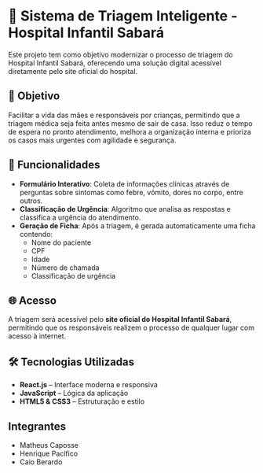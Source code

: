 # 🏥 Sistema de Triagem Inteligente - Hospital Infantil Sabará

Este projeto tem como objetivo modernizar o processo de triagem do Hospital Infantil Sabará, oferecendo uma solução digital acessível diretamente pelo site oficial do hospital.

## 🎯 Objetivo

Facilitar a vida das mães e responsáveis por crianças, permitindo que a triagem médica seja feita antes mesmo de sair de casa. Isso reduz o tempo de espera no pronto atendimento, melhora a organização interna e prioriza os casos mais urgentes com agilidade e segurança.

## 🧩 Funcionalidades

- **Formulário Interativo**: Coleta de informações clínicas através de perguntas sobre sintomas como febre, vômito, dores no corpo, entre outros.
- **Classificação de Urgência**: Algoritmo que analisa as respostas e classifica a urgência do atendimento.
- **Geração de Ficha**: Após a triagem, é gerada automaticamente uma ficha contendo:
  - Nome do paciente
  - CPF
  - Idade
  - Número de chamada
  - Classificação de urgência

## 🌐 Acesso

A triagem será acessível pelo **site oficial do Hospital Infantil Sabará**, permitindo que os responsáveis realizem o processo de qualquer lugar com acesso à internet.

## 🛠️ Tecnologias Utilizadas

- **React.js** – Interface moderna e responsiva
- **JavaScript** – Lógica da aplicação
- **HTML5 & CSS3** – Estruturação e estilo

## Integrantes

- Matheus Caposse
- Henrique Pacífico
- Caio Berardo


